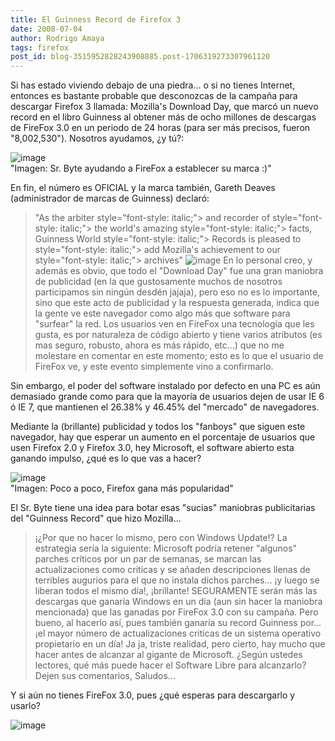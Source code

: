 ```yaml
---
title: El Guinness Record de Firefox 3
date: 2008-07-04
author: Rodrigo Amaya
tags: firefox
post_id: blog-3515952828243908885.post-1706319273307961120
---
```


Si has estado viviendo debajo de una piedra... o si no tienes Internet, entonces es bastante probable que desconozcas de la campaña para descargar Firefox 3 llamada: Mozilla's Download Day, que marcó un nuevo record en el libro Guinness al obtener más de ocho millones de descargas de FireFox 3.0 en un periodo de 24 horas (para ser más precisos, fueron "8,002,530"). Nosotros ayudamos, ¿y tú?:

![image](https://bp3.blogger.com/_ayvorITawE4/SG5Oo_OghsI/AAAAAAAAAzw/Mh8zvPKZhh4/s400/firefox-srbyte.jpg)    
"Imagen: Sr. Byte ayudando a
FireFox a establecer su marca :)"

En fin, el número es OFICIAL y la marca también, Gareth Deaves (administrador de marcas de Guinness) declaró:

> "As
> the arbiter style="font-style: italic;"> and
> recorder of style="font-style: italic;"> the
> world's amazing style="font-style: italic;"> facts,
> Guinness World style="font-style: italic;"> Records
> is pleased to style="font-style: italic;"> add
> Mozilla's achievement
> to our style="font-style: italic;"> archives"
![image](https://bp1.blogger.com/_ayvorITawE4/SG5WxfOghuI/AAAAAAAAA0A/Wtx74zExx58/s200/firefox3.jpg)    En lo personal
creo, y además es obvio, que todo el "Download Day" fue una gran maniobra de publicidad (en la que gustosamente muchos de nosotros participamos sin ningún desdén jajaja), pero eso no es lo importante, sino que este acto de publicidad y la respuesta generada, indica que la gente ve este navegador como algo más que software para "surfear" la red. Los usuarios ven en FireFox una tecnología que les gusta, es por naturaleza de código abierto y tiene varios atributos (es mas seguro, robusto, ahora es más rápido, etc...) que no me molestare en comentar en este momento; esto es lo que el usuario de FireFox ve, y este evento simplemente vino a confirmarlo.

Sin embargo, el poder del software instalado por defecto en una PC es aún demasiado grande como para que la mayoría de usuarios dejen de usar IE 6 ó IE 7, que mantienen el 26.38% y 46.45% del "mercado" de navegadores.

Mediante la (brillante) publicidad y todos los "fanboys" que siguen este navegador, hay que esperar un aumento en el porcentaje de usuarios que usen Firefox 2.0 y Firefox 3.0, hey Microsoft, el software abierto esta ganando impulso, ¿qué es lo que vas a hacer?

![image](https://bp0.blogger.com/_ayvorITawE4/SG5WhPOghtI/AAAAAAAAAz4/zMGR0i-r1cc/s320/mozilla-vs-ie-thumb.jpg)    
"Imagen: Poco a poco,
Firefox gana más popularidad"

El Sr. Byte tiene una idea para botar esas "sucias" maniobras publicitarias del "Guinness Record" que hizo Mozilla...
> ¡¿Por que no hacer lo mismo, pero con Windows
> Update!?
La estrategia sería la siguiente: Microsoft podría retener "algunos" parches críticos por un par de semanas, se marcan las actualizaciones como criticas y se añaden descripciones llenas de terribles augurios para el que no instala dichos parches... ¡y luego se liberan todos el mismo día!, ¡brillante! SEGURAMENTE serán más las descargas que ganaría Windows en un día (aun sin hacer la maniobra mencionada) que las ganadas por FireFox 3.0 con su campaña. Pero bueno, al hacerlo así, pues también ganaría su record Guinness por...
> ¡el mayor número de actualizaciones
> criticas de un sistema operativo propietario en un día!
Ja ja, triste realidad, pero cierto, hay mucho que hacer antes de alcanzar al gigante de Microsoft. ¿Según ustedes lectores, qué más puede hacer el Software Libre para alcanzarlo? Dejen sus comentarios, Saludos...

Y si aún no tienes FireFox 3.0, pues ¿qué esperas para descargarlo y usarlo?

![image](https://sfx-images.mozilla.org/affiliates/Buttons/firefox3/468x60.png)